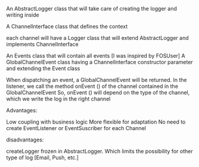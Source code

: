 An AbstractLogger class that will take care of creating the logger and writing inside

A ChannelInterface class that defines the context

each channel will have a Logger class that will extend AbstractLogger and implements ChannelInterface

An Events class that will contain all events [I was inspired by FOSUser]
A GlobalChannelEvent class having a ChannelInterface constructor parameter and extending the Event class

When dispatching an event, a GlobalChannelEvent will be returned. In the listener, we call the method onEvent () of the channel contained in the GlobalChannelEvent
So, onEvent () will depend on the type of the channel, which we write the log in the right channel

Advantages:

Low coupling with business logic
More flexible for adaptation
No need to create EventListener or EventSuscriber for each Channel

disadvantages:

createLogger frozen in AbstractLogger. Which limits the possibility for other type of log [Email, Push, etc.]